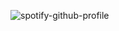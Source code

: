 <!--
**MasterSlyer10/MasterSlyer10** is a ✨ _special_ ✨ repository because its `README.md` (this file) appears on your GitHub profile.

Here are some ideas to get you started:

- 🔭 I’m currently working on ...
- 🌱 I’m currently learning ...
- 👯 I’m looking to collaborate on ...
- 🤔 I’m looking for help with ...
- 💬 Ask me about ...
- 📫 How to reach me: ...
- 😄 Pronouns: ...
- ⚡ Fun fact: ...
-->

![spotify-github-profile](https://spotify-github-profile.vercel.app/api/view?uid=masterslyer10&cover_image=true&theme=novatorem&show_offline=true&background_color=2d2a2a&bar_color=464444&bar_color_cover=false)

